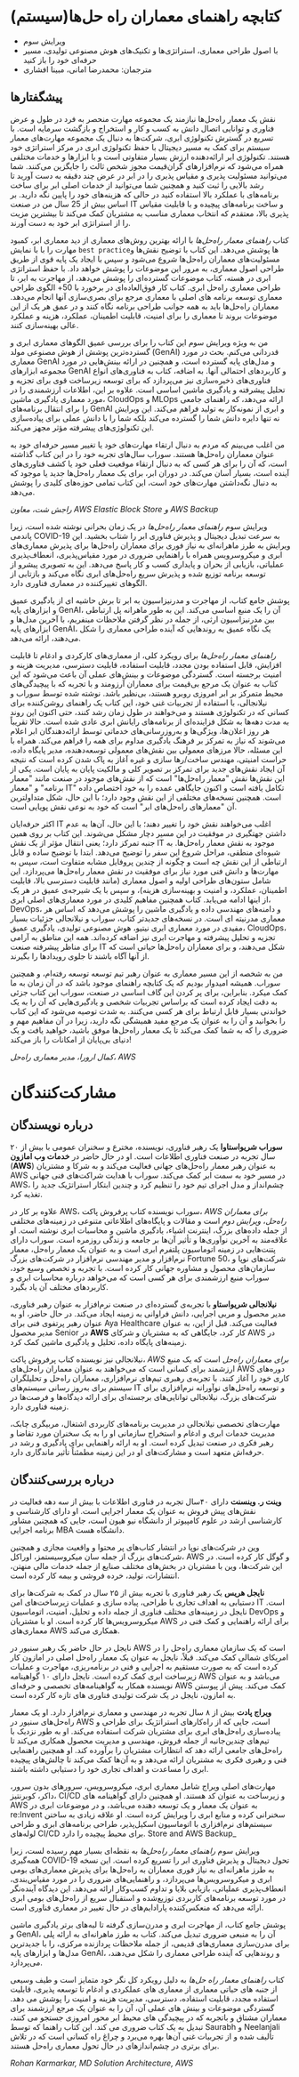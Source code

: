 # کتابچه راهنمای معماران راه حل‌ها(سیستم)

- ویرایش سوم
- با اصول طراحی معماری، استراتژی‌ها و تکنیک‌های هوش مصنوعی تولیدی، مسیر حرفه‌ای خود را باز کنید
- مترجمان: محمدرضا امانی، مبینا افشاری

## پیشگفتارها

نقش یک معمار راه‌حل‌ها نیازمند یک مجموعه مهارت منحصر به فرد در طول و عرض فناوری و توانایی اتصال دانش به کسب و کار و استخراج و بازگشت سرمایه است. با تسریع در گسترش تکنولوژی ابری، شرکت‌ها به دنبال یک مجموعه مهارت‌های معمار سیستم برای کمک به مسیر دیجیتال با حفظ تکنولوژی ابری در مرکز استراتژی خود هستند. تکنولوژی ابر ارائه‌دهنده ارزش بسیار متفاوتی است و با ابزار‌ها و خدمات مختلفی همراه می‌شود که نرم‌افزارهای گران‌قیمت مجوز شخص ثالث را جایگزین می‌کنند. شما می‌توانید مسئولیت پذیری و مقیاس پذیری را در ابر در عرض چند دقیقه به دست آورید تا رشد بالایی را ثبت کنید و همچنین شما می‌توانید از خدمات اصلی ابر برای ساخت برنامه‌های با عملکرد بالا استفاده کنید در حالی که هزینه‌های خود را پایین نگه دارید. بر اساس بیش از 25 سال من در صنعت IT و ساخت برنامه‌های پیچیده و با قابلیت مقیاس پذیری بالا، معتقدم که انتخاب معماری مناسب به مشتریان کمک می‌کند تا بیشترین مزیت را از استراتژی ابر خود به دست آورند.

کتاب _راهنمای معمار راه‌حل‌ها_ با ارائه بهترین روش‌های معماری از دید معماری ابر، کمبود مهارت را با با نمایش `best practice`ها پوشش می‌دهد. این کتاب با توضیح نقش‌ها و مسئولیت‌های معماران راه‌حل‌ها شروع می‌شود و سپس با ایجاد یک پایه قوی از طریق طراحی اصول معماری، به مرور این موضوعات را پوشش خواهد داد. با حفظ استراتژی ابری در هسته، کتاب موضوعات گسترده‌ای را پوشش می‌دهد، از مهاجرت به ابر، تا طراحی معماری راه‌حل ابری. کتاب کار فوق‌العاده‌ای در برخورد با 50+ الگوی طراحی معماری توسعه برنامه های اصلی با معماری مرجع برای بصری‌سازی آنها انجام می‌دهد. معماران راه‌حل‌ها باید به همه جوانب طراحی برنامه نگاه کنند و در عمق هر یک از این موضوعات بروند تا معماری را برای امنیت، قابلیت اطمینان، عملکرد، هزینه و عملکرد عالی بهینه‌سازی کنند.

من به ویژه ویرایش سوم این کتاب را برای بررسی عمیق الگوهای معماری ابری و گسترده‌ترین پوشش از هوش مصنوعی مولد (GenAI) قدردانی می‌کنم. بحث در مورد معماری GenAI و مدل‌های پایه گسترده است، و همچنین در ارائه بینش‌هایی در مورد مجموعه ابزارهای GenAI و کاربردهای احتمالی آنها. به اضافه، کتاب به فناوری‌های انواع فناوری‌های ذخیره‌سازی نیز می‌پردازد که برای توسعه زیرساخت قوی برای تجزیه و تحلیل پیشرفته و یادگیری ماشین اساسی است. علاوه بر این، اطلاعات ارزشمندی را در مورد معماری یادگیری ماشین، CloudOps و MLOps ارائه می‌دهد، که راهنمای جامعی را برای انتقال برنامه‌های GenAI و ابری از نمونه‌کار به تولید فراهم می‌کند. این ویرایش نه تنها دایره دانش شما را گسترده می‌کند بلکه شما را با دانش عملی برای پیاده‌سازی این تکنولوژی‌های پیشرفته مؤثر مجهز می‌کند.

من اغلب می‌بینم که مردم به دنبال ارتقاء مهارت‌های خود یا تغییر مسیر حرفه‌ای خود به عنوان معماران راه‌حل‌ها هستند. سوراب سال‌های تجربه خود را در این کتاب گذاشته است، که آن را برای هر کسی که به دنبال ارتقاء موقعیت فعلی خود یا کشف فناوری‌های آینده است، بسیار آسان می‌کند. در دوران ابر، برای یک معمار راه‌حل‌ها جدید یا موجود که به دنبال نگه‌داشتن مهارت‌های خود است، این کتاب تمامی حوزه‌های کلیدی را پوشش می‌دهد.

_راجش شت، معاون AWS Elastic Block Store و AWS Backup_

ویرایش سوم _راهنمای معمار راه‌حل‌ها_ در یک زمان بحرانی نوشته شده است، زیرا پاندمی COVID-19 به سرعت تبدیل دیجیتال و پذیرش فناوری ابر را شتاب بخشید. این ویرایش به طرز ماهرانه‌ای به نیاز فوری برای معماران راه‌حل‌ها برای پذیرش معماری‌های ابری و میکروسرویس همراه با راهنمایی ضروری در مورد مقیاس‌پذیری، انعطاف‌پذیری عملیاتی، بازیابی از بحران و پایداری کسب و کار پاسخ می‌دهد. این به تصویری پیشرو از توسعه برنامه توزیع شده و پذیرش سریع راه‌حل‌های ابری نگاه می‌کند و بازتابی از الگوهای تغییرکننده در معماری فناوری دارد.

پوشش جامع کتاب، از مهاجرت و مدرنیزاسیون به ابر تا برش حاشیه ای از یادگیری عمیق و ابزارهای پایه GenAI، آن را یک منبع اساسی می‌کند. این به طور ماهرانه پل ارتباطی بین مدرنیزاسیون ارثی، از جمله در نظر گرفتن ملاحظات مینفریم، با آخرین مدل‌ها و ابزارهای پایه GenAI، یک نگاه عمیق به روندهایی که آینده طراحی معماری را شکل می‌دهند، ارائه می‌دهد.

_راهنمای معمار راه‌حل‌ها_ برای رویکرد کلی، از معماری‌های کارکردی و ادغام تا قابلیت افزایش، قابل استفاده بودن مجدد، قابلیت استفاده، قابلیت دسترسی، مدیریت هزینه و امنیت برجسته است. گستردگی موضوعات و بینش‌های عملی آن باعث می‌شود که این کتاب به عنوان یک مرجع بی‌قیمت برای معماران آرزومند و با تجربه که با پیچیدگی‌های محیط متمرکز بر ابر امروزی روبرو هستند، بی‌نظیر باشد. نوشته شده توسط سوراب و نیلانجالی، با استفاده از تجربیات غنی خود، این کتاب یک راهنمای روشن‌کننده برای کسانی که در تکنولوژی هستند و می‌خواهند در طول زمان رشد کنند، حتی اکنون این روند به مدت دهه‌ها به شکل فزاینده‌ای از برنامه‌های رایانش ابری عادی شده است. حالا تقریباً هر روز اعلان‌ها، ویژگی‌ها و به‌روزرسانی‌های خدماتی توسط ارائه‌دهندگان ابر اعلام می‌شوند که نیاز به تمرکز بر فرهنگ یادگیری مداوم برای همه را فراهم می‌کند. همراه با این مسئله، حالا مرزهای معمولی بین نقش‌های معمولی توسعه‌دهنده، مدیر پایگاه داده، حراست امنیتی، مهندس ساخت/رها سازی و غیره آغاز به پاک شدن کرده است که نتیجه آن ایجاد نقش‌های جدید برای تمرکز بر تصویر کلی و مالکیت پایان به پایان است. یکی از این نقش‌ها نقش "معمار راه‌حل‌ها" است که از نقش‌های موجود در صنعت مانند "معمار برنامه" و "معمار IT" تکامل یافته است و اکنون جایگاهی عمده را به خود اختصاص داده است. همچنین نسخه‌های مختلفی از این نقش وجود دارد؛ با این حال، شکل متداولترین آن "معمارهای راه‌حل‌های ابر" است که خود به نوعی نقش پویایی است.

اکثر حرفه‌ایان IT اغلب می‌خواهند نقش خود را تغییر دهند؛ با این حال، آن‌ها به عدم داشتن جهتگیری در موفقیت در این مسیر دچار مشکل می‌شوند. این کتاب بر روی همین جنبه تمرکز دارد؛ یعنی انتقال مؤثر از یک نقش IT موجود به نقش معمار راه‌حل‌ها. به شیوه‌ای منطقی، مراحل شروع این سفر را توضیح می‌دهد. ابتدا با توضیح ساده و قابل ارتباطی از این نقش چه است و چگونه از چندین پروفایل مشابه متفاوت است، سپس به مهارت‌ها و دانش فنی مورد نیاز برای موفقیت در نقش معمار راه‌حل‌ها می‌پردازد. این شامل ستون‌های طراحی اولیه و اصول معماری (مانند قابلیت دسترسی بالا، قابلیت اطمینان، عملکرد، و امنیت و بهینه‌سازی هزینه)، و سپس با یک شیرجه‌ی عمیق در هر یک از اینها ادامه می‌یابد. کتاب همچنین مفاهیم کلیدی در مورد معماری‌های اصلی ابری، DevOps، و دامنه‌های مهندسی داده و یادگیری ماشین را پوشش می‌دهد که اساس هر معماری مدرنیته ای است. در نسخه‌های جدیدتر کتاب، سوراب و نیلانجالی جزئیات بسیار مفیدی در مورد معماری ابری نیتیو، هوش مصنوعی تولیدی، یادگیری عمیق، CloudOps، تجزیه و تحلیل پیشرفته و مهاجرت ابری نیز اضافه کرده‌اند. همه این مناطق به آرامی برای مناظر پیشرفته صنعت IT شکل می‌دهند، و برای معماران راه‌حل‌ها حیاتی است که از آنها آگاه باشند تا جلوی رویدادها را بگیرند.

من به شخصه از این مسیر معماری به عنوان رهبر تیم توسعه توسعه رفته‌ام، و همچنین سوراب. همیشه امیدوار بودیم که یک کتابچه راهنمای موجود باشد که در آن زمان به ما کمک میکرد. بنابراین، برای پر کردن این گاف اساسی در صنعت، سوراب این کتاب جزئی به دقت ایجاد کرده است که براساس تجربیات شخصی و یادگیری‌هایی که آن را به یک خواندنی بسیار قابل ارتباط برای هر کسی می‌کنند. به شدت توصیه می‌شود که این کتاب را بخوانید و آن را به عنوان یک مرجع مفید همیشگی نگه دارید، زیرا در آن مفاهیم مهم و ضروری را که به شما کمک می‌کند تا یک معمار راه‌حل‌ها موفق باشید، خواهید یافت و یک دنیای بی‌پایان از امکانات را باز می‌کند!

_کمال ارورا، مدیر معماری راه‌حل، AWS_

# مشارکت‌کنندگان

## درباره نویسندگان

**سوراب شریواستاوا** یک رهبر فناوری، نویسنده، مخترع و سخنران عمومی با بیش از ۲۰ سال تجربه در صنعت فناوری اطلاعات است. او در حال حاضر در **خدمات وب امازون** (**AWS**) به عنوان رهبر معمار راه‌حل‌های جهانی فعالیت می‌کند و به شرکا و مشتریان AWS در مسیر خود به سمت ابر کمک می‌کند. سوراب با هدایت شراکت‌های فنی جهانی AWS، چشم‌انداز و مدل اجرای تیم خود را تنظیم کرد و چندین ابتکار استراتژیک جدید را تغذیه کرد.

علاوه بر کار در AWS، سوراب نویسنده کتاب پرفروش پاکت، _AWS برای معماران راه‌حل_، _ویرایش دوم_ است و مقالات و پایگاه‌های اطلاعاتی متنوعی در زمینه‌های مختلفی از جمله داده‌های بزرگ، اینترنت اشیاء، یادگیری ماشین و محاسبات ابری نوشته است. او علاقه‌مند به آخرین نوآوری‌ها و تأثیر آن‌ها بر جامعه و زندگی روزمره است. سوراب دارای پتنت‌هایی در زمینه اتوماسیون پلتفرم ابری است و به عنوان یک معمار راه‌حل، معمار نرم‌افزار و مدیر مهندسی نرم‌افزار در شرکت‌های بزرگ Fortune 50، شرکت‌های نوپا و سازمان‌های محصول و مشاوره جهانی کار کرده است. با تجربه و تخصص وسیع خود، سوراب منبع ارزشمندی برای هر کسی است که می‌خواهد درباره محاسبات ابری و کاربردهای مختلف آن یاد بگیرد.

**نیلانجالی شریواستاو** با تجربه‌ی گسترده‌ای در صنعت نرم‌افزار به عنوان رهبر فناوری، مدیر محصول و مربی اجرایی، دانش فراوانی به زمینه ایجاد می‌کند. در حال حاضر، او به عنوان رهبر پرتفوی فنی برای Aya Healthcare فعالیت می‌کند. قبل از این، به عنوان مدیر محصول Senior در **AWS** کار کرد، جایگاهی که به مشتریان و شرکای AWS در زمینه‌های پایگاه داده، تحلیل و یادگیری ماشین کمک کرد.

نیلانجالی نیز نویسنده کتاب پرفروش پاکت، _AWS برای معماران راه‌حل_ است که یک منبع ارزشمند برای کسانی است که می‌خواهند به عنوان معماران راه‌حل‌های AWS دوره‌های کاری خود را آغاز کنند. با تجربه‌ی رهبری تیم‌های نرم‌افزاری، معماران راه‌حل و تحلیلگران سیستم برای به‌روز رسانی سیستم‌های IT و توسعه راه‌حل‌های نوآورانه نرم‌افزاری برای شرکت‌های بزرگ، نیلانجالی توانایی‌های برجسته‌ای برای ارائه دیدگاه‌ها و فرصت‌ها در زمینه فناوری دارد.

مهارت‌های تخصصی نیلانجالی در مدیریت برنامه‌های کاربردی اشتغال، مربیگری چابک، مدیریت خدمات ابری و ادغام و استخراج سازمانی او را به یک سخنران مورد تقاضا و رهبر فکری در صنعت تبدیل کرده است. او به ارائه راهنمایی برای یادگیری و رشد در حرفه‌اش متعهد است و مشارکت‌های او در این زمینه مطمئناً تأثیر ماندگاری دارد.

## درباره بررسی‌کنندگان

**وینت ر. وینسنت** دارای ۴۰سال تجربه در فناوری اطلاعات با بیش از سه دهه فعالیت در نقش‌های پیش فروش به عنوان یک معمار اجرایی است. او دارای کارشناسی و کارشناسی ارشد در علوم کامپیوتر از دانشگاه نیو هیون است، جایی که همچنین مشاور برنامه اجرایی MBA دانشگاه هست.

وین در شرکت‌های نوپا در انتشار کتاب‌های پر محتوا و واقعیت مجازی و همچنین شرکت‌های بزرگ از جمله سان میکروسیستمز، اوراکل، AWS و گوگل کار کرده است. در این شرکت‌ها، وین با مشتریان در بخش‌های مختلف صنایع از جمله خدمات مالی منهتن، انتشارات، تولید، خرده فروشی و بیمه کار کرده است.

**نایجل هریس** یک رهبر فناوری با تجربه بیش از ۲۵ سال در کمک به شرکت‌ها برای دستیابی به اهداف تجاری با طراحی، پیاده سازی و عملیات زیرساخت‌های امن IT است. نایجل در زمینه‌های مختلف فناوری از جمله داده و تحلیل، امنیت، اتوماسیون DevOps و میکروسرویس‌ها کار کرده است. او با مشتریان AWS برای ارائه راهنمایی و کمک فنی در معماری‌های AWS همکاری می‌کند.

نایجل در حال حاضر یک رهبر سنیور در AWS است که یک سازمان معماری راه‌حل را در امریکای شمالی کمک می‌کند. قبلاً، نایجل به عنوان یک معمار راه‌حل اصلی در امازون کار کرده است که به صورت مستقیم به اجرایی و فنی در برنامه‌ریزی، مهاجرت و عملیات زیرساخت ابری کمک کرده است. نایجل دارای ۱۰ گواهینامه AWS می‌باشد و به عنوان نویسنده همکار به گواهینامه‌های تخصصی و حرفه‌ای AWS کمک می‌کند. پیش از پیوستن به امازون، نایجل در یک شرکت تولیدی فناوری های تازه کار کرده است.

**ویراج پادت** بیش از ۸ سال تجربه در مهندسی و معماری نرم‌افزار دارد. او یک معمار راه‌حل‌های سنیور در AWS است، جایی که از راه‌کارهای استراتژیک برای طراحی و پیاده‌سازی راه‌حل‌های ابری برای مشتریان شرکت استفاده می‌کند. او به طور نزدیک با تیم‌های چندین‌جانبه از جمله فروش، مهندسی و مدیریت محصول همکاری می‌کند تا راه‌حل‌های جامعی ارائه دهد که انتظارات مشتریان را برآورده کند. او همچنین راهنمایی فنی و رهبری فکری به مشتریان ارائه می‌دهد و به آن‌ها کمک می‌کند تا چالش‌های پیچیده ابری را مساعدت و اهداف تجاری خود را دستیابی داشته باشند.

مهارت‌های اصلی ویراج شامل معماری ابری، میکروسرویس، سرورهای بدون سرور، داکر، کوبرنتیز، CI/CD و زیرساخت به عنوان کد هستند. او همچنین دارای گواهینامه های AWS به عنوان یک معمار و یک توسعه دهنده می‌باشد، و در موضوعات ابری در re:Invent سخنرانی کرده و منابع ابری را ویرایش کرده است. او علاقه زیادی به ساختن سیستم‌های نرم‌افزاری با اتوماسیون اسکیل‌پذیر، طراحی برنامه‌های ابری و طراحی لوله‌های CI/CD برای محیط‌ پیچیده را دارد.
Store and AWS Backup\_

ویرایش سوم _راهنمای معمار راه‌حل‌ها_ به نقطه‌ای بسیار مهم رسیده لست، زیرا همه‌گیری COVID-19 تحول دیجیتال و پذیرش فناوری ابر را تسریع کرده است. این نسخه به طرز ماهرانه‌ای به نیاز فوری معماران به راه‌حل‌ها برای پذیرش معماری‌های بومی ابری و میکروسرویس‌ها می‌پردازد، و راهنمایی‌های ضروری را در مورد مقیاس‌بندی، انعطاف‌پذیری عملیاتی، بازیابی بلایا و تداوم کسب‌وکار ارائه می‌دهد. این دیدگاه آینده‌نگر در مورد توسعه برنامه‌های کاربردی توزیع‌شده و استقبال سریع از راه‌حل‌های بومی ابری ارائه می‌دهد که منعکس‌کننده پارادایم‌های در حال تغییر در معماری فناوری است.

پوشش جامع کتاب، از مهاجرت ابری و مدرن‌سازی گرفته تا لبه‌های برتر یادگیری ماشین و GenAI، آن را به منبعی ضروری تبدیل می‌کند. کتاب به طرز ماهرانه‌ای به ارائه پلی برای مدرن‌سازی معماری‌های قدیمی، از جمله ملاحظات پردازنده مرکزی، را با جدیدترین مدل‌ها و ابزارهای پایه GenAI، و روندهایی که آینده طراحی معماری را شکل می‌دهند، می‌پردازد.

کتاب _راهنمای معمار راه حل‌ها_ به دلیل رویکرد کل نگر خود متمایز است و طیف وسیعی از جنبه های حیاتی معماری از معماری های عملکردی و ادغام تا توسعه پذیری، قابلیت استفاده مجدد، قابلیت استفاده، دسترسی، مدیریت هزینه و امنیت را پوشش می دهد. گستردگی موضوعات و بینش های عملی آن، آن را به عنوان یک مرجع ارزشمند برای معماران مشتاق و باتجربه که در پیچیدگی های محیط ابر محور امروزی جستجو می کنند، تبدیل به یک کتاب ضروری می کند. این کتاب راهنما که توسط Saurabh و Neelanjali تألیف شده و از تجربیات غنی آن‌ها بهره می‌برد و چراغ راه کسانی است که در تلاش برای برتری در چشم‌انداز‌های در حال تحول معماری راه‌حل هستند.

_Rohan Karmarkar, MD Solution Architecture, AWS_
